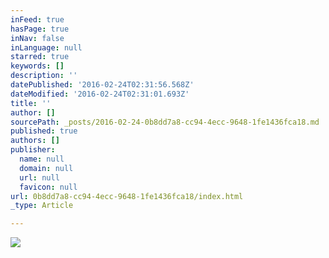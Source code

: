 ```yaml
---
inFeed: true
hasPage: true
inNav: false
inLanguage: null
starred: true
keywords: []
description: ''
datePublished: '2016-02-24T02:31:56.568Z'
dateModified: '2016-02-24T02:31:01.693Z'
title: ''
author: []
sourcePath: _posts/2016-02-24-0b8dd7a8-cc94-4ecc-9648-1fe1436fca18.md
published: true
authors: []
publisher:
  name: null
  domain: null
  url: null
  favicon: null
url: 0b8dd7a8-cc94-4ecc-9648-1fe1436fca18/index.html
_type: Article

---
```

![](https://the-grid-user-content.s3-us-west-2.amazonaws.com/de9a7f7b-0c60-4d1c-91f5-bdadf90a8e23.jpg)